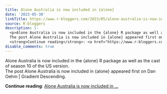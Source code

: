 ```yaml
---
title: Alone Australia is now included in {alone}
date: '2023-05-30'
linkTitle: https://www.r-bloggers.com/2023/05/alone-australia-is-now-included-in-alone/
source: R-bloggers
description: |-
  <p>Alone Australia is now included in the {alone} R package as well as the cast of season 10 of the US version.<br />
  The post Alone Australia is now included in {alone} appeared first on Dan Oehm &#124; Gradient Descending.</p>
  <strong>Continue reading</strong>: <a href="https://www.r-bloggers.com/2023/05/alone-australia-is-now-included-in-alone/">Alone Australia is now included in ...
disable_comments: true
---
```

<p>Alone Australia is now included in the {alone} R package as well as the cast of season 10 of the US version.<br />
The post Alone Australia is now included in {alone} appeared first on Dan Oehm &#124; Gradient Descending.</p>
<strong>Continue reading</strong>: <a href="https://www.r-bloggers.com/2023/05/alone-australia-is-now-included-in-alone/">Alone Australia is now included in ...
